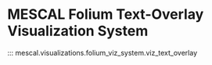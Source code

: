 # MESCAL Folium Text-Overlay Visualization System

::: mescal.visualizations.folium_viz_system.viz_text_overlay
